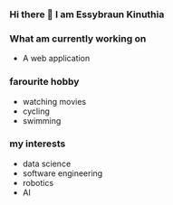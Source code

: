 ### Hi there 👋 I am Essybraun Kinuthia

<!--
**ESSYBRAUN/essybraun** is a ✨ _special_ ✨ repository because its `README.md` (this file) appears on your GitHub profile.

Here are some ideas to get you started:

- 🔭 I’m currently working on ... 
- 🌱 I’m currently learning ...
- 👯 I’m looking to collaborate on ...
- 🤔 I’m looking for help with ...
- 💬 Ask me about ...
- 📫 How to reach me: ...
- 😄 Pronouns: ...
- ⚡ Fun fact: ...
-->


### What am currently working on
- A web application

### farourite hobby
- watching movies
- cycling 
- swimming

### my interests
- data science
- software engineering 
- robotics
- AI
